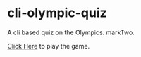 # cli-olympic-quiz

A cli based quiz on the Olympics. markTwo.

[Click Here](https://replit.com/@adithdanthi/cli-olympic-quiz?embed=1&output=1) to play the game.